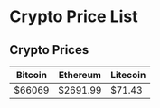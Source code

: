 # Crypto Price List

## Crypto Prices
| Bitcoin | Ethereum | Litecoin |
| ------- | -------- | -------- |
| $66069 | $2691.99 | $71.43 |
